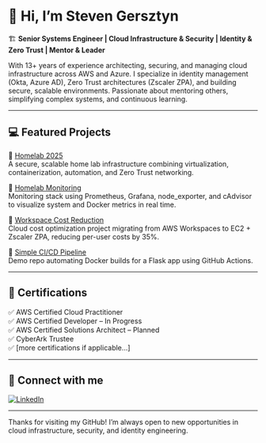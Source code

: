 # 👋 Hi, I’m Steven Gersztyn

🏗️ **Senior Systems Engineer | Cloud Infrastructure & Security | Identity & Zero Trust | Mentor & Leader**

With 13+ years of experience architecting, securing, and managing cloud infrastructure across AWS and Azure. I specialize in identity management (Okta, Azure AD), Zero Trust architectures (Zscaler ZPA), and building secure, scalable environments. Passionate about mentoring others, simplifying complex systems, and continuous learning.

---

## 💻 **Featured Projects**

🔹 [Homelab 2025](https://github.com/sgersz/homelab2025)  
A secure, scalable home lab infrastructure combining virtualization, containerization, automation, and Zero Trust networking.

🔹 [Homelab Monitoring](https://github.com/sgersz/homelab-monitoring)  
Monitoring stack using Prometheus, Grafana, node_exporter, and cAdvisor to visualize system and Docker metrics in real time.

🔹 [Workspace Cost Reduction](https://github.com/sgersz/workspacecostreduction)  
Cloud cost optimization project migrating from AWS Workspaces to EC2 + Zscaler ZPA, reducing per-user costs by 35%.

🔹 [Simple CI/CD Pipeline](https://github.com/sgersz/simplecicd)  
Demo repo automating Docker builds for a Flask app using GitHub Actions.

---

## 🎯 **Certifications**

✅ AWS Certified Cloud Practitioner  
✅ AWS Certified Developer – In Progress  
✅ AWS Certified Solutions Architect – Planned  
✅ CyberArk Trustee  
✅ [more certifications if applicable...]

---

## 🚀 **Connect with me**

[![LinkedIn](https://img.shields.io/badge/LinkedIn-Profile-blue)](https://www.linkedin.com/in/stevengersztyn/)

---

Thanks for visiting my GitHub! I’m always open to new opportunities in cloud infrastructure, security, and identity engineering.
